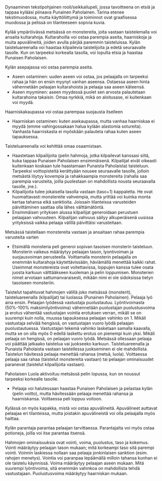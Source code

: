 Dynaaminen tekstipohjainen rooli/seikkailupeli, jossa tavoitteena on etsiä ja tappaa kylääsi piinaava Punainen Paholainen. Tarina etenee tekstimuodossa, mutta käyttöliittymä ja toiminnot ovat graafisessa muodossa ja pelissä on tilanteeseen sopivia kuvia.

Kylää ympäröivässä metsässä on monstereita, joita vastaan taistelemalla voi ansaita kultarahoja. Kultarahoilla voi ostaa parempia aseita, haarniskoja ja muita apuvälineitä, joiden avulla pärjää paremmin taisteluissa. Kylän taisteluareenalla voi haastaa kilpailevia taistelijoita ja edetä seuraavalle tasolle. Kun on tarpeeksi korkealla tasolla, voi lopulta etsia ja haastaa Punaisen Paholaisen.

Kylän asepajassa voi ostaa parempia aseita.
- Aseen ostaminen: uuden aseen voi ostaa, jos pelaajalla on tarpeeksi rahaa ja hän on ensin myynyt vanhan aseensa. Ostaessa aseen hinta vähennetään pelaajan kultarahoista ja pelaaja saa aseen käteensä.
- Aseen myyminen: aseen myydessä puolet sen arvosta palautetaan kultarahoina takaisin. Omaa nyrkkiä, mikä on aloitusase, ei kuitenkaan voi myydä.

Haarniskakaupassa voi ostaa parempaa suojausta itselleen
- Haarniskan ostaminen: kuten asekaupassa, mutta vanhaa haarniskaa ei myydä (emme vahingossakaan halua kylään alastomia sotureita). Vanhasta haarniskasta ei myöskään palauteta rahaa kuten aseen tapauksessa.

Taisteluareenalla voi kehittää omaa osaamistaan.
- Haastetaan kilpailijoita (pelin hahmoja, jotka kilpailevat kanssasi siitä, kuka tappaa Punaisen Paholaisen ensimmäisenä. Kilpailijat eivät oikeasti kuitenkaan koskaan tule haastamaan Punaista Paholaista) taisteluun. Tarpeeksi voittopisteitä kerättyään nousee seuraavalle tasolle, jolloin metsästä löytyy kovempia ja rahakkaampia monstereita (rahalla saa parempia varusteita, joilla puolestaan on mahdollista nousta seuraavalla tasolle, jne.).
- Kilpailijoita tulee jokaisella tasolla vastaan (taso+1) kappaletta. He ovat huomattavasti monstereite vahvempia, mutta yrittää voi kuinka monta kertaa tahansa eikä sanktioita. Joissain tilanteissa varusteiden päivittäminen saattaa olla lähes välttämätöntä.
- Ensimmäisen yrityksen alussa kilpailijat generoidaan perustuen pelaajaan vahvuuteen. Kilpailijan vahvuus säilyy alkuperäisenä uusissa yrityksissä vaikka pelaaja välillä päivittäisi varusteitaan.

Metsässä taistellaan monstereita vastaan ja ansaitaan rahaa parempia varusteita varten
- Etsimällä monsteria peli generoi sopivan tasoisen monsterin taisteluun. Monsterin vaikeus määräytyy pelaajan tason, lyontivoiman ja suojausvoiman perusteella. Voittamalla monsterin pelaajalla on enemmän kultarahoja käytettävissään, häviämällä menettää kaikki rahat. Useimmat monstereista ovat voitettavissa, loppujen kanssa tulee osata juosta karkuun välttääkseen kuoleman ja pelin loppumisen. Monsterien nimet arvotaan sattumanvaraisesti, mikään nimi ei ole sidoksissa tietyn tasoiseen monsteriin.

Taistelut tapahtuvat hahmojen välillä joko metsässä (monsterit), taisteluareenalla (kilpailijat) tai luolassa (Punainen Paholainen). Pelaaja lyö aina ensin. Pelaajan lyödessä vastustaja puolustautuu. Lyöntivoimasta (50%-100% maksimilyöntivoima)
vähennetään puolustajan puolustusvoima ja erotus vähentää vastustajan vointia erotuksen verran, mikäli se on suurempi kuin nolla, muussa tapauksessa pelaajan vahinko on 1. Mikäli vastustaja selviää hengissä, on vastustajan vuoro lyödä pelaajan puolustautuessa. Vastustajan tekemä vahinko lasketaan samalla kaavalla, mutta se on olla myös 0 edellä laskettu erotus on pienempi kuin yksi. Mikäli pelaaja on hengissä, on pelaajan vuoro lyödä. Metsässä ollessaan pelaaja voi päättää jatkaako taistelua vai juokseeko karkuun. Taisteluareenalla ja Punaista Paholaista vastaan taistellessa juokseminen ei ole mahdollista. Taistelun hävitessä pelaaja menettää rahansa (metsä, luola). Voittaessa pelaaja saa rahaa (taistelut monstereita vastaan) tai pelaajan ominaisuudet paranevat (taistelut kilpailijoita vastaan).

Paholaisen Luola aktivoituu metsässä pelin lopussa, kun on noussut tarpeeksi korkealle tasolle.
- Pelaaja voi halutessaan haastaa Punaisen Paholaisen ja pelastaa kylän (pelin voitto), mutta hävitessään pelaaja menettää rahansa ja haarniskansa. Voittaessa peli loppuu voitoon.

Kylässä on myös kapakka, mistä voi ostaa apuvälineitä. Apuvälineet auttavat pelaajaa eri tilanteissa, mutta joistakin apuvälineistä voi olla pelaajalla myös haittaa.

Kylän parantaja parantaa pelaajan tarvittaessa. Parantajalta voi myös ostaa potioneja, joilla voi itse parantaa itsensä.

Hahmojen ominaisuuksia ovat vointi, voima, puolustus, taso ja kokemus. Vointi määräytyy pelaajan tason mukaan; mitä korkeampi taso sitä parempi vointi. Voinnin laskiessa nollaan saa pelaaja jonkinlaisen sanktion (esim. rahojen menetys). Vointia voi paranpaa lepäämällä milloin tahansa kunhan ei ole taistelu käynnissä. Voima määräytyy pelaajan aseen mukaan. Mitä suurempi lyöntivoima, sitä enemmän vahinkoa on mahdollista tehdä vastustajaan. Puolustusvoima määräytyy haarniskan mukaan.

